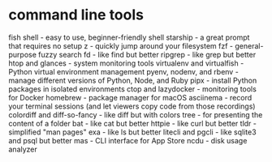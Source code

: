 # command line tools

fish shell - easy to use, beginner-friendly shell
starship - a great prompt that requires no setup
z - quickly jump around your filesystem
fzf - general-purpose fuzzy search
fd - like find but better
ripgrep - like grep but better
htop and glances - system monitoring tools
virtualenv and virtualfish - Python virtual environment management
pyenv, nodenv, and rbenv - manage different versions of Python, Node, and Ruby
pipx - install Python packages in isolated environments
ctop and lazydocker - monitoring tools for Docker
homebrew - package manager for macOS
asciinema - record your terminal sessions (and let viewers copy code from those recordings)
colordiff and diff-so-fancy - like diff but with colors
tree - for presenting the content of a folder
bat - like cat but better
httpie - like curl but better
tldr - simplified "man pages"
exa - like ls but better
litecli and pgcli - like sqlite3 and psql but better
mas - CLI interface for App Store
ncdu - disk usage analyzer
